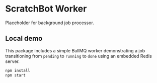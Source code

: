 # ScratchBot Worker

Placeholder for background job processor.

## Local demo

This package includes a simple BullMQ worker demonstrating a job
transitioning from `pending` to `running` to `done` using an embedded Redis
server.

```sh
npm install
npm start
```
